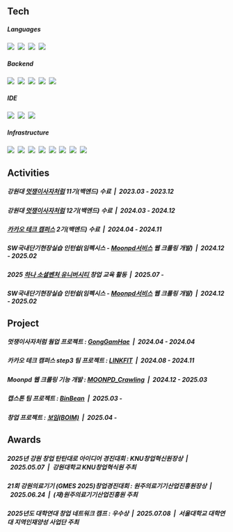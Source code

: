 <div>  
  <h2> Tech</h2>
    <h5> Languages</h5>
    <div>
      <img src="https://img.shields.io/badge/Java-007396?style=for-the-badge&logo=Java&logoColor=white"/>&nbsp
      <img src="https://img.shields.io/badge/Python-3766AB?style=for-the-badge&logo=Python&logoColor=white"/>&nbsp
      <img src="https://img.shields.io/badge/JavaScript-F7DF1E?style=for-the-badge&logo=JavaScript&logoColor=white"/>&nbsp
      <img src="https://img.shields.io/badge/C-A8B9CC?style=for-the-badge&logo=C&logoColor=white"/>&nbsp 
    </div>
    <div>
      <h5> Backend</h5>
      <img src="https://img.shields.io/badge/spring boot-6DB33F?style=for-the-badge&logo=springboot&logoColor=white"/>&nbsp
      <img src="https://img.shields.io/badge/mysql-4479A1?style=for-the-badge&logo=mysql&logoColor=white"/>&nbsp
      <img src="https://img.shields.io/badge/orcle-C74634?style=for-the-badge&logo=oracle&logoColor=white"/>&nbsp
      <img src="https://img.shields.io/badge/junit5-25A162?style=for-the-badge&logo=junit5&logoColor=white"/>&nbsp
      <img src="https://img.shields.io/badge/spring cloud-6DB33F?style=for-the-badge&logo=springcloud&logoColor=white">&nbsp
    </div>
    <div>
      <h5> IDE</h5>
        <img src="https://img.shields.io/badge/intellij idea-000000?style=for-the-badge&logo=intellijidea&logoColor=white"/>&nbsp
        <img src="https://img.shields.io/badge/vscode-25B0F3?style=for-the-badge&logo=vscode&logoColor=white"/>&nbsp
        <img src="https://img.shields.io/badge/pycharm-000000?style=for-the-badge&logo=pycharm&logoColor=white"/>&nbsp
      </h5>
    </div>
    <div>
      <h5> Infrastructure</h5>
      <img src="https://img.shields.io/badge/aws-232F3E?style=for-the-badge&logo=amazonwebservices&logoColor=white"/></a>&nbsp 
      <img src="https://img.shields.io/badge/docker-2496ED?style=for-the-badge&logo=docker&logoColor=white"/>&nbsp 
      <img src="https://img.shields.io/badge/jenkins-D24939?style=for-the-badge&logo=jenkins&logoColor=white"/>&nbsp 
      <img src="https://img.shields.io/badge/nginx-009639?style=for-the-badge&logo=nginx&logoColor=white"/>&nbsp
      <img src="https://img.shields.io/badge/zipkin-FF703B?style=for-the-badge&logo=zipkin&logoColor=white"/>&nbsp 
      <img src="https://img.shields.io/badge/ngrinder-E28728?style=for-the-badge&logo=ngrinder&logoColor=white"/>&nbsp
      <img src="https://img.shields.io/badge/prometheus-E6522C?style=for-the-badge&logo=prometheus&logoColor=white"/>&nbsp
      <img src="https://img.shields.io/badge/grafana-F46800?style=for-the-badge&logo=grafana&logoColor=white"/>&nbsp
    </div>
    

  <h2> Activities</h2>
    <div>
      <h5>
        강원대 <a href="https://likelion.university/" target="_blank" rel="noopener noreferrer">멋쟁이사자처럼</a> 11기(백엔드) 수료&nbsp&nbsp|&nbsp&nbsp2023.03 - 2023.12
      </h5>
      <h5>
        강원대 <a href="https://likelion.university/" target="_blank" rel="noopener noreferrer">멋쟁이사자처럼</a> 12기(백엔드) 수료&nbsp&nbsp|&nbsp&nbsp2024.03 - 2024.12
      </h5>
      <h5>
        <a href="https://www.kakaotechcampus.com" target="_blank" rel="noopener noreferrer">카카오 테크 캠퍼스</a> 2기(백엔드) 수료&nbsp&nbsp|&nbsp&nbsp2024.04 - 2024.11
      </h5>
      <h5>
         SW국내단기현장실습 인턴쉽(임펙시스 - <a href="https://moonpd.ai/" target="_blank" rel="noopener noreferrer">Moonpd서비스</a> 웹 크롤링 개발)&nbsp&nbsp|&nbsp&nbsp2024.12 - 2025.02
      </h5>
      <h5>
        2025 <a href="https://www.hanapoweron.com/social/produce=" target="_blank" rel="noopener noreferrer">하나 소셜벤처 유니버시티 </a>창업 교육 활동&nbsp&nbsp|&nbsp&nbsp2025.07 -
      </h5>
      <h5>
         SW국내단기현장실습 인턴쉽(임펙시스 - <a href="https://moonpd.ai/" target="_blank" rel="noopener noreferrer">Moonpd서비스</a> 웹 크롤링 개발)&nbsp&nbsp|&nbsp&nbsp2024.12 - 2025.02
      </h5>
    </div>


  <h2> Project</h2>
    <div>
      <h5>
         멋쟁이사자처럼 웜업 프로젝트 : <a href="https://github.com/Likelion12-KNU-potato-programmers/GongGamHae_Backend" target="_blank" rel="noopener noreferrer">GongGamHae</a>&nbsp&nbsp|&nbsp&nbsp2024.04 - 2024.04
      </h5>
      <h5>
         카카오 테크 캠퍼스 step3 팀 프로젝트 : <a href="https://github.com/kakao-tech-campus-2nd-step3/Team4_BE" target="_blank" rel="noopener noreferrer">LINKFIT</a>&nbsp&nbsp|&nbsp&nbsp2024.08 - 2024.11
      </h5>
      <h5>
         Moonpd 웹 크롤링 기능 개발 : <a href="https://github.com/GamJaDo/MOONPD_Crawling_Backend" target="_blank" rel="noopener noreferrer">MOONPD_Crawling</a>&nbsp&nbsp|&nbsp&nbsp2024.12 - 2025.03
      </h5>
      <h5>
         캡스톤 팀 프로젝트 : <a href="https://github.com/capstone-BinBean/BinBean_BE" target="_blank" rel="noopener noreferrer">BinBean</a>&nbsp&nbsp|&nbsp&nbsp2025.03 - 
      </h5>
      <h5>
         창업 프로젝트 : <a href="https://github.com/KNUBOIM" target="_blank" rel="noopener noreferrer">보임(BOIM)</a>&nbsp&nbsp|&nbsp&nbsp2025.04 - 
      </h5>
    </div>

  <h2> Awards</h2>
    <div>
      <h5>
        2025년 강원 창업 탄탄대로 아이디어 경진대회 : KNU창업혁신원장상&nbsp&nbsp|&nbsp&nbsp2025.05.07&nbsp&nbsp|&nbsp&nbsp강원대학교 KNU창업혁식원 주최
      </h5>
      <h5>
        21회 강원의료기기 (GMES 2025)창업경진대회 : 원주의료기기산업진흥원장상&nbsp&nbsp|&nbsp&nbsp2025.06.24&nbsp&nbsp|&nbsp&nbsp(재)원주의료기기산업진흥원 주최
      </h5>
      <h5>
        2025년도 대학연대 창업 네트워크 캠프 : 우수상&nbsp&nbsp|&nbsp&nbsp2025.07.08&nbsp&nbsp|&nbsp&nbsp서울대학교 대학연대 지역인재양성 사업단 주최
      </h5>
    </div>
</div>

